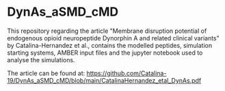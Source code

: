 # DynAs_aSMD_cMD

This repository regarding the article "Membrane disruption potential of endogenous opioid neuropeptide Dynorphin A and related clinical variants" by Catalina-Hernandez et al., contains the modelled peptides, simulation starting systems, AMBER input files and the jupyter notebook used to analyse the simulations.

The article can be found at: https://github.com/Catalina-19/DynAs_aSMD_cMD/blob/main/CatalinaHernandez_etal_DynAs.pdf

